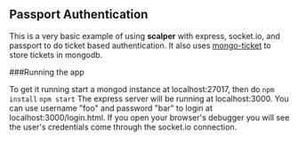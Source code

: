 ## Passport Authentication

This is a very basic example of using **scalper** with express, socket.io, and passport to do ticket based authentication.  It also uses [mongo-ticket](https://github.com/JoeWagner/mongo-ticket) to store tickets in mongodb.

###Running the app

To get it running start a mongod instance at localhost:27017, then do 
`npm install`
`npm start`
The express server will be running at localhost:3000.  You can use username "foo" and password "bar" to login at localhost:3000/login.html.  If you open your browser's debugger you will see the user's credentials come through the socket.io connection.